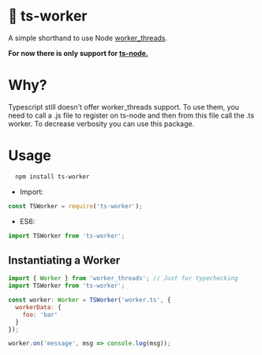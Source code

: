 # :construction_worker: ts-worker

A simple shorthand to use Node <a href="https://nodejs.org/api/worker_threads.html">worker_threads</a>.

**For now there is only support for <a href="https://github.com/TypeStrong/ts-node">ts-node.</a>**

# Why?

Typescript still doesn't offer worker_threads support. To use them, you need to call a .js file to register on ts-node and then from this file call the .ts worker. To decrease verbosity you can use this package.

# Usage

```bash
  npm install ts-worker
```

- Import:

```javascript
const TSWorker = require('ts-worker');
```

- ES6:

```javascript
import TSWorker from 'ts-worker';
```

## Instantiating a Worker

```javascript
import { Worker } from 'worker_threads'; // Just for typechecking
import TSWorker from 'ts-worker';

const worker: Worker = TSWorker('worker.ts', {
  workerData: {
    foo: 'bar'
  }
});

worker.on('message', msg => console.log(msg));
```
